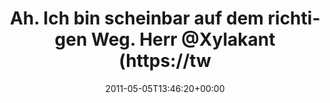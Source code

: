 ---
retweeted: false
source: <a href="http://itunes.apple.com/us/app/twitter/id409789998?mt=12" rel="nofollow">Twitter
  for Mac</a>
entities:
  hashtags: []
  symbols: []
  user_mentions:
  - name: Felix Gilcher
    screen_name: Xylakant
    indices:
    - '50'
    - '59'
    id_str: '40266143'
    id: '40266143'
  urls:
  - url: http://t.co/DV0aBTy
    expanded_url: http://twitpic.com/4tps1f
    display_url: twitpic.com/4tps1f
    indices:
    - '100'
    - '119'
display_text_range:
- '0'
- '119'
favorite_count: '0'
id_str: '66136650547339264'
truncated: false
retweet_count: '0'
id: '66136650547339264'
possibly_sensitive: false
created_at: Thu May 05 13:46:20 +0000 2011
favorited: false
full_text: Ah. Ich bin scheinbar auf dem richtigen Weg. Herr [@Xylakant](https://twitter.com/Xylakant)
  hat hier schon Brotkrumen hinterlassen.
lang: de
quote_url: http://twitpic.com/4tps1f
tags:
- pesos/twitter
date: '2011-05-05T13:46:20+00:00'
src: https://twitter.com/bascht/status/66136650547339264
original_url: https://twitter.com/bascht/status/66136650547339264
type: twitter_tweet
text: Ah. Ich bin scheinbar auf dem richtigen Weg. Herr [@Xylakant](https://twitter.com/Xylakant)
  hat hier schon Brotkrumen hinterlassen.
title: Ah. Ich bin scheinbar auf dem richtigen Weg. Herr @Xylakant (https://tw

---